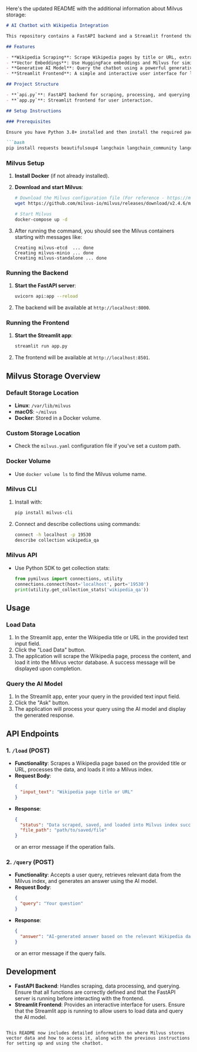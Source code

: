 Here's the updated README with the additional information about Milvus storage:

```markdown
# AI Chatbot with Wikipedia Integration

This repository contains a FastAPI backend and a Streamlit frontend that together form an AI chatbot capable of scraping Wikipedia data, processing it using vector embeddings, and answering user queries based on the retrieved information.

## Features

- **Wikipedia Scraping**: Scrape Wikipedia pages by title or URL, extract the content, and load it into a vector database for efficient retrieval.
- **Vector Embeddings**: Use HuggingFace embeddings and Milvus for similarity search over the scraped data.
- **Generative AI Model**: Query the chatbot using a powerful generative AI model to get relevant answers based on the loaded data.
- **Streamlit Frontend**: A simple and interactive user interface for loading data and querying the AI model.

## Project Structure

- **`api.py`**: FastAPI backend for scraping, processing, and querying data.
- **`app.py`**: Streamlit frontend for user interaction.

## Setup Instructions

### Prerequisites

Ensure you have Python 3.8+ installed and then install the required packages using:

```bash
pip install requests beautifulsoup4 langchain langchain_community langchain_groq langchain-text-splitters langchain-huggingface pymilvus wikipedia streamlit fastapi uvicorn pymilvus langchain_milvus
```

### Milvus Setup

1. **Install Docker** (if not already installed).

2. **Download and start Milvus**:

    ```bash
    # Download the Milvus configuration file (For reference - https://milvus.io/docs/install_standalone-docker-compose.md)
    wget https://github.com/milvus-io/milvus/releases/download/v2.4.6/milvus-standalone-docker-compose.yml -O docker-compose.yml

    # Start Milvus
    docker-compose up -d
    ```

3. After running the command, you should see the Milvus containers starting with messages like:

    ```plaintext
    Creating milvus-etcd  ... done
    Creating milvus-minio ... done
    Creating milvus-standalone ... done
    ```

### Running the Backend

1. **Start the FastAPI server**:

    ```bash
    uvicorn api:app --reload
    ```

2. The backend will be available at `http://localhost:8000`.

### Running the Frontend

1. **Start the Streamlit app**:

    ```bash
    streamlit run app.py
    ```

2. The frontend will be available at `http://localhost:8501`.

## Milvus Storage Overview

### Default Storage Location

- **Linux**: `/var/lib/milvus`
- **macOS**: `~/milvus`
- **Docker**: Stored in a Docker volume.

### Custom Storage Location

- Check the `milvus.yaml` configuration file if you've set a custom path.

### Docker Volume

- Use `docker volume ls` to find the Milvus volume name.

### Milvus CLI

1. Install with:
    ```bash
    pip install milvus-cli
    ```

2. Connect and describe collections using commands:
    ```bash
    connect -h localhost -p 19530
    describe collection wikipedia_qa
    ```

### Milvus API

- Use Python SDK to get collection stats:

    ```python
    from pymilvus import connections, utility
    connections.connect(host='localhost', port='19530')
    print(utility.get_collection_stats('wikipedia_qa'))
    ```

## Usage

### Load Data

1. In the Streamlit app, enter the Wikipedia title or URL in the provided text input field.
2. Click the "Load Data" button.
3. The application will scrape the Wikipedia page, process the content, and load it into the Milvus vector database. A success message will be displayed upon completion.

### Query the AI Model

1. In the Streamlit app, enter your query in the provided text input field.
2. Click the "Ask" button.
3. The application will process your query using the AI model and display the generated response.

## API Endpoints

### 1. `/load` (POST)

- **Functionality**: Scrapes a Wikipedia page based on the provided title or URL, processes the data, and loads it into a Milvus index.
- **Request Body**:
    ```json
    {
      "input_text": "Wikipedia page title or URL"
    }
    ```
- **Response**:
    ```json
    {
      "status": "Data scraped, saved, and loaded into Milvus index successfully",
      "file_path": "path/to/saved/file"
    }
    ```
    or an error message if the operation fails.

### 2. `/query` (POST)

- **Functionality**: Accepts a user query, retrieves relevant data from the Milvus index, and generates an answer using the AI model.
- **Request Body**:
    ```json
    {
      "query": "Your question"
    }
    ```
- **Response**:
    ```json
    {
      "answer": "AI-generated answer based on the relevant Wikipedia data"
    }
    ```
    or an error message if the query fails.

## Development

- **FastAPI Backend**: Handles scraping, data processing, and querying. Ensure that all functions are correctly defined and that the FastAPI server is running before interacting with the frontend.
- **Streamlit Frontend**: Provides an interactive interface for users. Ensure that the Streamlit app is running to allow users to load data and query the AI model.

```

This README now includes detailed information on where Milvus stores vector data and how to access it, along with the previous instructions for setting up and using the chatbot.
